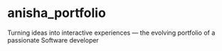 # anisha_portfolio
Turning ideas into interactive experiences — the evolving portfolio of a passionate Software developer
